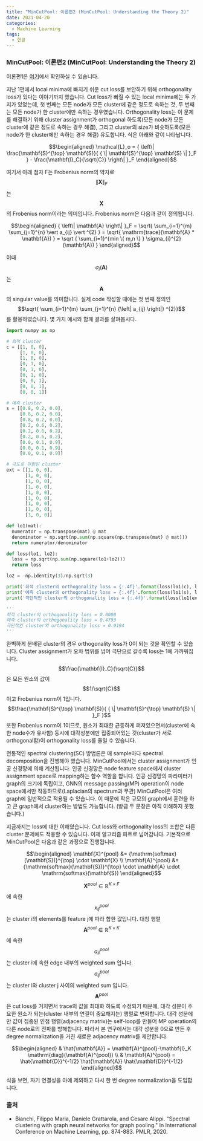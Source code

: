 ```yaml
---
title: "MinCutPool: 이론편2 (MinCutPool: Understanding the Theory 2)"
date: 2021-04-20
categories:
  - Machine Learning
tags:
  - 한글
---
```

### MinCutPool: 이론편2 (MinCutPool: Understanding the Theory 2)

이론편1은 [여기](<https://seungwooham.github.io/machine%20learning/MinCutPool1/>)에서 확인하실 수 있습니다.

지난 1편에서 local minima에 빠지기 쉬운 cut loss를 보안하기 위해 orthogonality loss가 있다는 이야기까지 했습니다. Cut loss가 빠질 수 있는 local minima에는 두 가지가 있었는데, 첫 번째는 모든 node가 모든 cluster에 같은 정도로 속하는 것, 두 번째는 모든 node가 한 cluster에만 속하는 경우였습니다. Orthogonality loss는 이 문제를 해결하기 위해 cluster assignment가 orthogonal 하도록(모든 node가 모든 cluster에 같은 정도로 속하는 경우 해결), 그리고 cluster의 size가 비슷하도록(모든 node가 한 cluster에만 속하는 경우 해결) 유도합니다. 식은 아래와 같이 나타납니다.

$$\begin{aligned}
\mathcal{L}_o = { \left\| \frac{\mathbf{S}^{\top} \mathbf{S}}{ { \| \mathbf{S}^{\top} \mathbf{S} \| }_F } - \frac{\mathbf{I}_C}{\sqrt{C}} \right\| }_F
\end{aligned}$$

여기서 아래 첨자 F는 Frobenius norm의 약자로 $${ \left\| \mathbf{X} \right\| }_F$$는 $$\mathbf{X}$$의 Frobenius norm이라는 의미입니다. Frobenius norm은 다음과 같이 정의됩니다.

$$\begin{aligned}
{ \left\| \mathbf{A} \right\| }_F = \sqrt{ \sum_{i=1}^{m} \sum_{j=1}^{n} \vert a_{ij} \vert ^{2} } = \sqrt{ \mathrm{trace}(\mathbf{A} * \mathbf{A}) } = \sqrt { \sum_{i=1}^{min \{ m,n \} } \sigma_{i}^{2} (\mathbf{A}) }
\end{aligned}$$

이때 $$\sigma_{i}(\mathbf{A})$$는 $$\mathbf{A}$$의 singular value를 의미합니다.  실제 code 작성할 때에는 첫 번째 정의인 $$\sqrt{ \sum_{i=1}^{m} \sum_{j=1}^{n} {\left| a_{ij} \right|} ^{2}}$$를 활용하였습니다. 몇 가지 예시와 함께 결과를 살펴봅시다.

```python
import numpy as np

# 최적 cluster
c = [[1, 0, 0],
     [1, 0, 0],
     [1, 0, 0],
     [0, 1, 0],
     [0, 1, 0],
     [0, 1, 0],
     [0, 0, 1],
     [0, 0, 1],
     [0, 0, 1]]

# 예측 cluster
s = [[0.8, 0.2, 0.0],
     [0.8, 0.2, 0.0],
     [0.8, 0.2, 0.0],
     [0.2, 0.6, 0.2],
     [0.2, 0.6, 0.2],
     [0.2, 0.6, 0.2],
     [0.0, 0.1, 0.9],
     [0.0, 0.1, 0.9],
     [0.0, 0.1, 0.9]]

# 극도로 편향된 cluster
ext = [[1, 0, 0],
       [1, 0, 0],
       [1, 0, 0],
       [1, 0, 0],
       [1, 0, 0],
       [1, 0, 0],
       [1, 0, 0],
       [1, 0, 0],
       [1, 0, 0]]

def lo1(mat):
  numerator = np.transpose(mat) @ mat
  denominator = np.sqrt(np.sum(np.square(np.transpose(mat) @ mat)))
  return numerator/denominator

def loss(lo1, lo2):
  loss = np.sqrt(np.sum(np.square(lo1+lo2)))
  return loss

lo2 = -np.identity(3)/np.sqrt(3)

print('최적 cluster의 orthogonality loss = {:.4f}'.format(loss(lo1(c), lo2)))
print('예측 cluster의 orthogonality loss = {:.4f}'.format(loss(lo1(s), lo2)))
print('극단적인 cluster의 orthogonality loss = {:.4f}'.format(loss(lo1(ext), lo2)))

'''
최적 cluster의 orthogonality loss = 0.0000
예측 cluster의 orthogonality loss = 0.4793
극단적인 cluster의 orthogonality loss = 0.9194
'''
```

완벽하게 분배된 cluster의 경우 orthogonality loss가 0이 되는 것을 확인할 수 있습니다. Cluster assignment가 오차 범위를 넘어 극단으로 갈수록 loss는 1에 가까워집니다. $$\frac{\mathbf{I}_C}{\sqrt{C}}$$은 모든 원소의 값이 $$1/\sqrt{C}$$이고 Frobenius norm이 1입니다. $$\frac{\mathbf{S}^{\top} \mathbf{S}}{ { \| \mathbf{S}^{\top} \mathbf{S} \| }_F }$$ 또한 Frobenius norm이 1이므로, 원소가 최대한 균등하게 퍼져있으면서(cluster에 속한 node수가 유사함) 동시에 대각성분에만 집중되어있는 것(cluster가 서로 orthogonal함)이 orthogonality loss를 줄일 수 있습니다.

전통적인 spectral clustering(SC) 방법론은 매 sample마다 spectral decomposition을 진행해야 했습니다. MinCutPool에서는 cluster assignment가 인공 신경망에 의해 계산됩니다. 인공 신경망은 node feature space에서 cluster assignment space로 mapping하는 함수 역할을 합니다. 인공 신경망의 파라미터가 graph의 크기에 독립이고, GNN의 message passing(MP) operation이 node space에서만 작동하므로(Laplacian의 spectrum과 무관) MinCutPool은 여러 graph에 일반적으로 적용될 수 있습니다. 이 때문에 작은 규모의 graph에서 훈련을 하고 큰 graph에서 cluster하는 방법도 가능합니다. (방금 두 문장은 아직 이해하지 못했습니다.)

지금까지는 loss에 대한 이해였습니다. Cut loss와 orthogonality loss의 조합은 다른 cluster 문제에도 적용할 수 있습니다. 이제 알고리즘 파트로 넘어갑니다. 기본적으로 MinCutPool은 다음과 같은 과정으로 진행됩니다.

$$\begin{aligned}
\mathbf{X}^{pool} &= {\mathrm{softmax}(\mathbf{S})}^{\top} \cdot \mathbf{X} \\
\mathbf{A}^{pool} &= {\mathrm{softmax}(\mathbf{S})}^{\top} \cdot \mathbf{A} \cdot \mathrm{softmax}(\mathbf{S})
\end{aligned}$$

$$\mathbf{X}^{pool} \in \mathbb{R}^{K \times F}$$에 속한 $$x^{pool}_{ij}$$는 cluster i의 elements를 feature j에 따라 합한 값입니다. 대칭 행렬 $$\mathbf{A}^{pool} \in \mathbb{R}^{K \times K}$$에 속한 $$a^{pool}_{ii}$$는 cluster i에 속한 edge 내부의 weighted sum 입니다. $$a^{pool}_{ij}$$는 cluster i와 cluster j 사이의 weighted sum 입니다. $$\mathbf{A}^{pool}$$은 cut loss를 거치면서 trace의 값을 최대화 하도록 수정되기 때문에, 대각 성분이 주요한 원소가 되는(cluster 내부의 연결이 중요해지는) 행렬로 변화합니다. 대각 성분에만 값이 집중된 인접 행렬(adjacency matrix)는 self-loop를 만들어 MP operation의 다른 node로의 전파를 방해합니다. 따라서 본 연구에서는 대각 성분을 0으로 만든 후 degree normalization을 거친 새로운 adjacency matrix를 제안합니다. 

$$\begin{aligned}
& \hat{\mathbf{A}} = \mathbf{A}^{pool}-\mathbf{I}_K \mathrm{diag}(\mathbf{A}^{pool}) \\
& \mathbf{A}^{pool} = \hat{\mathbf{D}}^{-1/2} \hat{\mathbf{A}} \hat{\mathbf{D}}^{-1/2}
\end{aligned}$$

식을 보면, 자기 연결성을 아예 제외하고 다시 한 번 degree normalization을 도입합니다. 

### 출처
- Bianchi, Filippo Maria, Daniele Grattarola, and Cesare Alippi. "Spectral clustering with graph neural networks for graph pooling." In International Conference on Machine Learning, pp. 874-883. PMLR, 2020. <br/>